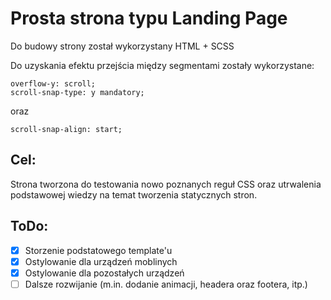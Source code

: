 # Prosta strona typu Landing Page
Do budowy strony został wykorzystany HTML + SCSS

Do uzyskania efektu przejścia między segmentami zostały wykorzystane:
```
overflow-y: scroll;
scroll-snap-type: y mandatory;
```
oraz
```
scroll-snap-align: start;
```

## Cel:
Strona tworzona do testowania nowo poznanych reguł CSS oraz utrwalenia podstawowej wiedzy na temat tworzenia statycznych stron.

## ToDo:
- [x] Storzenie podstatowego template'u
- [x] Ostylowanie dla urządzeń moblinych
- [x] Ostylowanie dla pozostałych urządzeń
- [ ] Dalsze rozwijanie (m.in. dodanie animacji, headera oraz footera, itp.)
